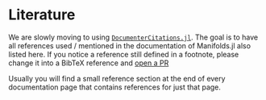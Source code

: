 # Literature

We are slowly moving to using [`DocumenterCitations.jl`](https://github.com/JuliaDocs/DocumenterCitations.jl/).
The goal is to have all references used / mentioned in the documentation of Manifolds.jl also listed here.
If you notice a reference still defined in a footnote, please change it into a BibTeX reference and [open a PR](https://github.com/JuliaManifolds/Manifolds.jl/compare)

Usually you will find a small reference section at the end of every documentation page that contains references for just that page.

```@bibliography
```